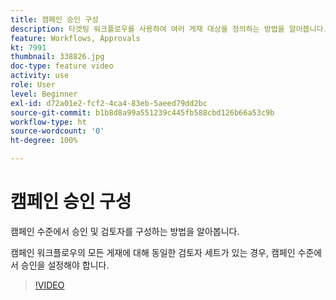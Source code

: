 ```yaml
---
title: 캠페인 승인 구성
description: 타겟팅 워크플로우를 사용하여 여러 게재 대상을 정의하는 방법을 알아봅니다.
feature: Workflows, Approvals
kt: 7991
thumbnail: 338826.jpg
doc-type: feature video
activity: use
role: User
level: Beginner
exl-id: d72a01e2-fcf2-4ca4-83eb-5aeed79dd2bc
source-git-commit: b1b8d8a99a551239c445fb588cbd126b66a53c9b
workflow-type: ht
source-wordcount: '0'
ht-degree: 100%

---
```


# 캠페인 승인 구성 

캠페인 수준에서 승인 및 검토자를 구성하는 방법을 알아봅니다.  

캠페인 워크플로우의 모든 게재에 대해 동일한 검토자 세트가 있는 경우, 캠페인 수준에서 승인을 설정해야 합니다.

>[!VIDEO](https://video.tv.adobe.com/v/338826?quality=12&learn=on)
